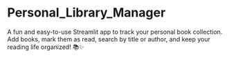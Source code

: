 # Personal_Library_Manager
A fun and easy-to-use Streamlit app to track your personal book collection. Add books, mark them as read, search by title or author, and keep your reading life organized! 📚✨
